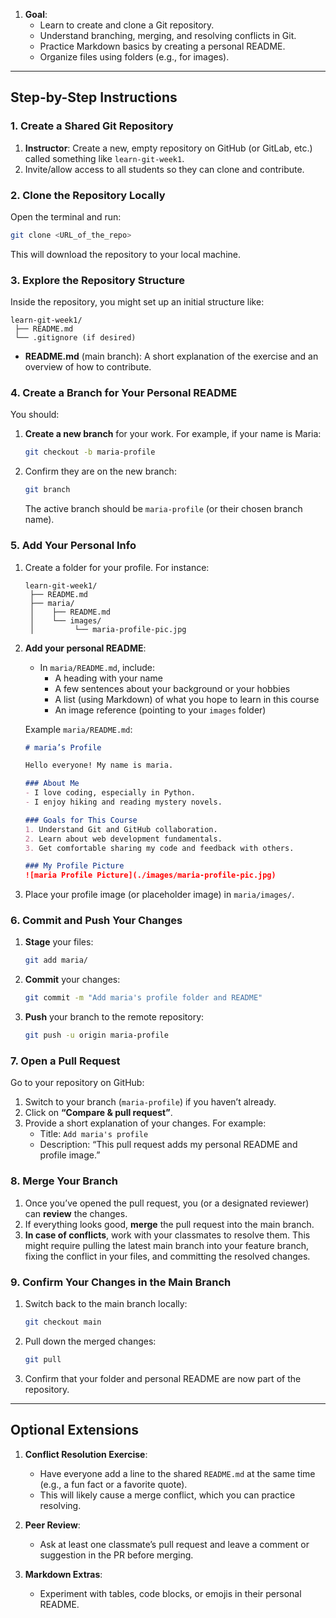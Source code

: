 1. **Goal**:  
   - Learn to create and clone a Git repository.
   - Understand branching, merging, and resolving conflicts in Git.
   - Practice Markdown basics by creating a personal README.
   - Organize files using folders (e.g., for images).


---

## Step-by-Step Instructions

### 1. Create a Shared Git Repository

1. **Instructor**: Create a new, empty repository on GitHub (or GitLab, etc.) called something like `learn-git-week1`.
2. Invite/allow access to all students so they can clone and contribute.

### 2. Clone the Repository Locally

Open the terminal and run:

```bash
git clone <URL_of_the_repo>
```

This will download the repository to your local machine.

### 3. Explore the Repository Structure

Inside the repository, you might set up an initial structure like:

```
learn-git-week1/
 ├── README.md
 └── .gitignore (if desired)
```

- **README.md** (main branch): A short explanation of the exercise and an overview of how to contribute.

### 4. Create a Branch for Your Personal README

You should:

1. **Create a new branch** for your work. For example, if your name is Maria:
   ```bash
   git checkout -b maria-profile
   ```
2. Confirm they are on the new branch:
   ```bash
   git branch
   ```
   The active branch should be `maria-profile` (or their chosen branch name).

### 5. Add Your Personal Info

1. Create a folder for your profile. For instance:
   ```
   learn-git-week1/
    ├── README.md
    ├── maria/
    │    ├── README.md
    │    └── images/
    │         └── maria-profile-pic.jpg
   ```
2. **Add your personal README**:
   - In `maria/README.md`, include:
     - A heading with your name
     - A few sentences about your background or your hobbies
     - A list (using Markdown) of what you hope to learn in this course
     - An image reference (pointing to your `images` folder)
   
   Example `maria/README.md`:

   ```markdown
   # maria’s Profile

   Hello everyone! My name is maria.

   ### About Me
   - I love coding, especially in Python.
   - I enjoy hiking and reading mystery novels.

   ### Goals for This Course
   1. Understand Git and GitHub collaboration.
   2. Learn about web development fundamentals.
   3. Get comfortable sharing my code and feedback with others.

   ### My Profile Picture
   ![maria Profile Picture](./images/maria-profile-pic.jpg)
   ```

3. Place your profile image (or placeholder image) in `maria/images/`.

### 6. Commit and Push Your Changes

1. **Stage** your files:
   ```bash
   git add maria/
   ```
2. **Commit** your changes:
   ```bash
   git commit -m "Add maria's profile folder and README"
   ```
3. **Push** your branch to the remote repository:
   ```bash
   git push -u origin maria-profile
   ```

### 7. Open a Pull Request

Go to your repository on GitHub:
1. Switch to your branch (`maria-profile`) if you haven’t already.
2. Click on **“Compare & pull request”**.
3. Provide a short explanation of your changes. For example:
   - Title: `Add maria's profile`
   - Description: “This pull request adds my personal README and profile image.”

### 8. Merge Your Branch

1. Once you’ve opened the pull request, you (or a designated reviewer) can **review** the changes.
2. If everything looks good, **merge** the pull request into the main branch.
3. **In case of conflicts**, work with your classmates to resolve them. This might require pulling the latest main branch into your feature branch, fixing the conflict in your files, and committing the resolved changes.

### 9. Confirm Your Changes in the Main Branch

1. Switch back to the main branch locally:
   ```bash
   git checkout main
   ```
2. Pull down the merged changes:
   ```bash
   git pull
   ```
3. Confirm that your folder and personal README are now part of the repository.

---

## Optional Extensions

1. **Conflict Resolution Exercise**:
   - Have everyone add a line to the shared `README.md` at the same time (e.g., a fun fact or a favorite quote).  
   - This will likely cause a merge conflict, which you can practice resolving.

2. **Peer Review**:
   - Ask at least one classmate’s pull request and leave a comment or suggestion in the PR before merging.

3. **Markdown Extras**:
   - Experiment with tables, code blocks, or emojis in their personal README.

